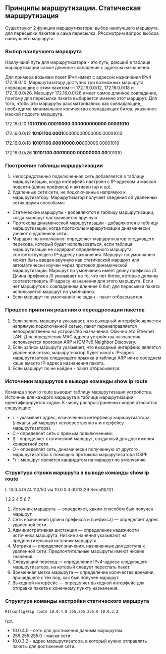 ## Принципы маршрутизации. Статическая маршрутизация

Существуют 2 функции маршрутизатора: выбор наилучшего маршрута для пересылки пакетов и сама пересылка.
РАссмотрим вопрос выбора наилучшего маршрута.

### Выбор наилучшего маршрута

Наилучший путь для маршрутизатора - это путь, дающий в таблице маршрутизации самое длинное совпадение с адресом назначения.

Для примера возьмем пакет IPv4 имеет с адресом назначения IPv4 172.16.0.10. Маршрутизатору доступно три возможных маршрута, совпадающих с этим пакетом — 172.16.0.0/12, 172.16.0.0/18 и 172.16.0.0/26. Маршрут 172.16.0.0/26 имеет самое длинное совпадение, поэтому для пересылки пакета выбирается именно этот маршрут. Для того, чтобы эти маршруты рассматривались как совпадающие, необходимо минимальное количество совпадающих битов, указанное маской подсети маршрута.

172.16.0.10     **10101100.00010000.000000000000.00001010**

172.16.0.0/12  **10101100.0001**00000000000000.00001010

172.16.0.0/18  **10101100.00010000.00**000000.00001010

172.16.0.0/26  **10101100.00010000.00000000.00**001010

### Построение таблицы маршрутизации

1. Непосредственно подключенная сеть добавляется в таблицу маршрутизации, когда интерфейс настроен с IP-адресом и маской подсети (длина префикса) и активен (up и up).
2. Удаленные сети:сети, не подключенные напрямую к маршрутизатору. Маршрутизатор получает сведения об удаленных сетях двумя способами:
- Статические маршруты - добавляются в таблицу маршрутизации, когда маршрут настраивается вручную.
- Протоколы динамической маршрутизации - добавляются в таблицу маршрутизации, когда протоколы маршрутизации динамически узнают о удаленной сети.
- Маршрут по умолчанию: определяет маршрутизатор следующего перехода, который будет использоваться, если таблица маршрутизации не содержит определенного маршрута, соответствующего IP-адресу назначения. Маршрут по умолчанию может быть введен вручную как статический маршрут или автоматически изучен через протокол динамической маршрутизации. Маршрут по умолчанию имеет длину префикса /0. Длина префикса /0 указывает на то, что нет битов, которые должны соответствовать IP-адресу назначения для этого маршрута. Если нет маршрутов с совпадением длиннее 0 бит, для пересылки пакета используется маршрут по умолчанию.
- Если маршрут по умолчанию не задан - пакет отбрасывется.

### Процесс принятия решения о переадресации пакетов

1. Если запись маршрута указывает, что выходный интерфейс является напрямую подключенной сетью, пакет перенаправляется непосредственно на
устройство назначения. Обычно это Ethernet LAN. Для определения MAC адреса устройства назначения используется протокол ARP и ICMPv6 Neighbor
Discovery.
2. Если запись маршрута указывает, что выходный интерфейс является удаленной сетью, маршрутизатор будет искать IP-адрес маршрутизатора следующего прыжка в таблице ARP или в соседнем кэше вместо IP-адреса назначения пакета.
3. Если маршрут по не найден - пакет отбрасывется.

### Источники маршрутов в выводе команды show ip route
Команда show ip route выводит таблицу маршрутизации устройства. Источник для каждого маршрута в таблице маршрутизации идентифицируется кодом. К числу распространенных кодов относятся следующие:
- L - указывает адрес, назначенный интерфейсу маршрутизатора (локальный маршрут непосрественно к интерфейсу маршрутизатора). 
- C - определяет сеть с прямым подключением.
- S - определяет статический маршрут, созданный для достижения конкретной сети.
- O - определяет сеть, динамически полученную от другого маршрутизатора с
помощью протокола маршрутизатора OSPF.
- *\ - маршрут является кандидатом на маршрут по умолчанию

### Структура строки маршрута в выводе команды show ip route

L 10.0.4.0/24 110/50 via 10.0.0.3 00:13:29 Serial10/1/1

1      2       3  4        5          6         7          

1. Источник маршрута — определяет, каким способом был получен маршрут.
2. Сеть назначения (длина префикса и префикса) — определяет адрес удаленной сети. 
3. Административная дистанция — определение надежности источника маршрута. Низкие значения указывают на предпочтительный источник маршрута.
4. Метрика — определяет значения, назначенные для доступа к удаленной сети. Предпочтительные маршруты имеют низкие значения.
5. Следующий переход — определение IPv4-адреса следующего маршрутизатора, на который следует переслать пакет.
6. Временная метка маршрута — определение количества времени, прошедшего с тех пор, как был получен маршрут.
7. Выходной интерфейс — определяет выходной интерфейс для отправки пакета к конечному пункту назначения.

### Структура команды настройки статического маршрута

```
R1(config)#ip route 10.0.4.0 255.255.255.0 10.0.3.2
```
где,
- 10.0.4.0 - сеть для достижения данным маршрутом
- 255.255.255.0 - маска сети
- 10.0.3.2 - адрес маршрутизатора, в который нужно отправлять пакеты для достижения сети.
